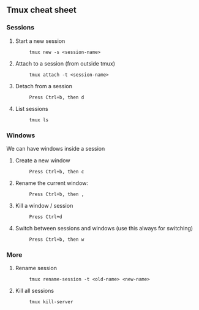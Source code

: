 ## Tmux cheat sheet

### Sessions

1. Start a new session

            tmux new -s <session-name>

2. Attach to a session (from outside tmux)

            tmux attach -t <session-name>

3. Detach from a session

            Press Ctrl+b, then d

4. List sessions

            tmux ls


### Windows
We can have windows inside a session

1. Create a new window

            Press Ctrl+b, then c

2. Rename the current window:

            Press Ctrl+b, then ,

3. Kill a window / session

            Press Ctrl+d

4. Switch between sessions and windows (use this always for switching)

            Press Ctrl+b, then w


### More

1. Rename session
            
            tmux rename-session -t <old-name> <new-name>

2. Kill all sessions

            tmux kill-server 